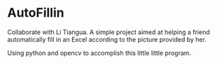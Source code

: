 # AutoFillin
Collaborate with Li Tiangua. A simple project aimed at helping a friend automatically fill in an Excel according to the picture provided by her.

Using python and opencv to accomplish this little little program.
